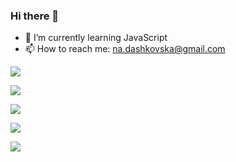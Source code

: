 ### Hi there 👋


- 🌱 I’m currently learning JavaScript
- 📫 How to reach me: na.dashkovska@gmail.com

<!--
**NatashaDashkovska/NatashaDashkovska** is a ✨ _special_ ✨ repository because its `README.md` (this file) appears on your GitHub profile.

Here are some ideas to get you started:

- 🔭 I’m currently working on ...
- 🌱 I’m currently learning ...
- 👯 I’m looking to collaborate on ...
- 🤔 I’m looking for help with ...
- 💬 Ask me about ...
- 📫 How to reach me: ...
- 😄 Pronouns: ...
- ⚡ Fun fact: ...
-->


![](https://github-profile-summary-cards.vercel.app/api/cards/profile-details?username=NatashaDashkovska&theme=solarized_dark)


![](https://github-profile-summary-cards.vercel.app/api/cards/most-commit-language?username=NatashaDashkovska&theme=solarized_dark)


![](https://github-profile-summary-cards.vercel.app/api/cards/repos-per-language?username=NatashaDashkovska&theme=solarized_dark)


![](https://github-profile-summary-cards.vercel.app/api/cards/stats?username=NatashaDashkovska&theme=solarized_dark)

![](https://github-profile-summary-cards.vercel.app/api/cards/productive-time?username=NatashaDashkovska&theme=solarized_dark)
